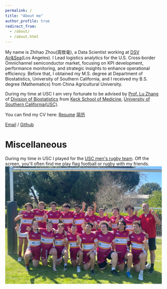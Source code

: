 ```yaml
---
permalink: /
title: "About me"
author_profile: true
redirect_from: 
  - /about/
  - /about.html
---
```

My name is Zhihao Zhou(周致毫), a Data Scientist working at [DSV Air&Sea](https://www.dsv.com/en-us/)(Los Angeles). I Lead logistics analytics for the U.S. Cross‑border Omnichannel semiconductor market, focusing on KPI development, performance monitoring, and strategic insights to enhance operational efficiency. Before that, I obtained my M.S. degree at Department of Biostatistics, University of Southern California, and I received my B.S. degree (Mathematics) from China Agricultural University. 

During my time at USC I am very fortunate to be advised by [Prof. Lu Zhang](https://luzhangstat.github.io) of [Division of Biostatistics](https://keck.usc.edu/biostatistics/) from [Keck School of Medicine](https://keck.usc.edu), [University of Southern California(USC)](https://www.usc.edu).

You can find my CV here: [Resume](assets/Toby_Zhou_Resume___ENG.pdf) [简历](assets/Toby_Zhou_Resume___ENG.pdf)

[Email](mailto:zhouzhih@usc.edu) / [Github](https://github.com/zhouzhihao0319)

Miscellaneous
======
During my time in USC I played for the [USC men's rugby team](https://www.uscrugby.com/). Off the screen, you'll often find me play flag football or rugby with my friends.
<br/> <img src="https://raw.githubusercontent.com/zhouzhihao0319/zhouzhihao.github.io/master/images/usc_mens_rugby_team.png">

